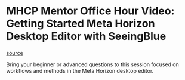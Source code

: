 # MHCP Mentor Office Hour Video: Getting Started Meta Horizon Desktop Editor with SeeingBlue

[source](https://developers.meta.com/horizon-worlds/learn/documentation/mhcp-program/community-tutorials/desktop-editor-with-seeingblue)

Bring your beginner or advanced questions to this session focused on workflows and methods in the Meta Horizon desktop editor.

 

 

 

 

 

 

 

 

 

 

 

 

 

 

 

 

 

 

 

 

 

 

 

 

 

 

 

 

 

 

 

 

 

 

 

 

 

 

 

 

 

 

 

 

 

 

 